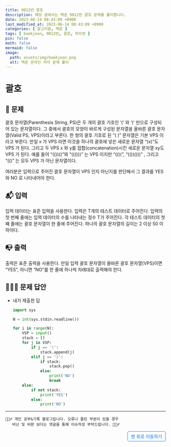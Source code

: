 ```yaml
---
title: 9012번 괄호
description: 해당 글에서는 백준 9012번 괄호 문제를 풀이합니다.
date: 2023-06-14 08:43:09 +0900
last_modified_at: 2023-06-14 08:43:09 +0900
categories: [ 알고리즘, 백준 ]
tags: [ baekjoon, 9012번, 괄호, 파이썬 ]
pin: false
math: false
mermaid: false
image:
  path: assets/img/baekjoon.png
  alt: 백준 온라인 저지 문제 풀이
---
```

    
# 괄호
## 📃 문제
괄호 문자열(Parenthesis String, PS)은 두 개의 괄호 기호인 ‘(’ 와 ‘)’ 만으로 구성되어 있는 문자열이다. 그 중에서 괄호의 모양이 바르게 구성된 문자열을 올바른 괄호 문자열(Valid PS, VPS)이라고 부른다. 한 쌍의 괄호 기호로 된 “( )” 문자열은 기본 VPS 이라고 부른다. 만일 x 가 VPS 라면 이것을 하나의 괄호에 넣은 새로운 문자열 “(x)”도 VPS 가 된다. 그리고 두 VPS x 와 y를 접합(concatenation)시킨 새로운 문자열 xy도 VPS 가 된다. 예를 들어 “(())()”와 “((()))” 는 VPS 이지만 “(()(”, “(())()))” , 그리고 “(()” 는 모두 VPS 가 아닌 문자열이다. 

여러분은 입력으로 주어진 괄호 문자열이 VPS 인지 아닌지를 판단해서 그 결과를 YES 와 NO 로 나타내어야 한다. 

## 📬 입력
입력 데이터는 표준 입력을 사용한다. 입력은 T개의 테스트 데이터로 주어진다. 입력의 첫 번째 줄에는 입력 데이터의 수를 나타내는 정수 T가 주어진다. 각 테스트 데이터의 첫째 줄에는 괄호 문자열이 한 줄에 주어진다. 하나의 괄호 문자열의 길이는 2 이상 50 이하이다. 

## 📭 출력
출력은 표준 출력을 사용한다. 만일 입력 괄호 문자열이 올바른 괄호 문자열(VPS)이면 “YES”, 아니면 “NO”를 한 줄에 하나씩 차례대로 출력해야 한다. 

## 🙆🏻‍♂️ 문제 답안

- 내가 제출한 답
    ```python
    import sys

    N = int(sys.stdin.readline())

    for i in range(N):
        VSP = input()
        stack = []
        for j in VSP:
            if j == '(':
                stack.append(j)
            elif j == ')':
                if stack:
                    stack.pop()
                else:
                    print('NO')
                    break
        else:    
            if not stack:
                print('YES')
            else:
                print('NO')
    ```

***

    🙋🏻‍♂️ 개인 공부&기록 블로그입니다. 오류나 틀린 부분이 있을 경우 
       비난 및 비판 보다는 댓글을 통해 이슈작성 부탁드립니다. 🙋🏻‍♂️

<a href="#" style="display: inline-block; padding: 5px 10px; color: #007bff; text-decoration: none; border: 0.5px solid #007bff; border-radius: 5px; float: right;">맨 위로 이동하기</a>